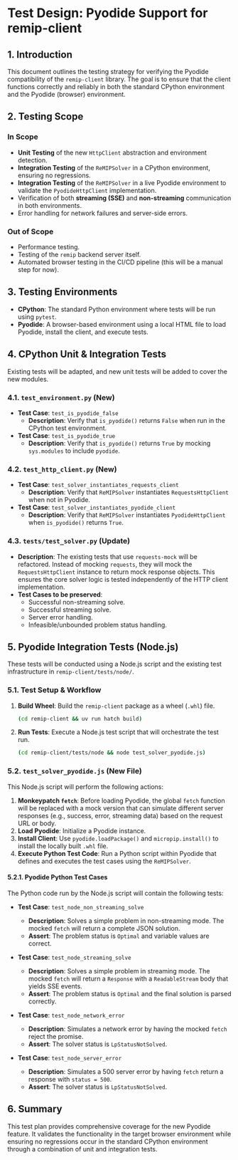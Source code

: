 # Test Design: Pyodide Support for remip-client

## 1. Introduction

This document outlines the testing strategy for verifying the Pyodide compatibility of the `remip-client` library. The goal is to ensure that the client functions correctly and reliably in both the standard CPython environment and the Pyodide (browser) environment.

## 2. Testing Scope

### In Scope

-   **Unit Testing** of the new `HttpClient` abstraction and environment detection.
-   **Integration Testing** of the `ReMIPSolver` in a CPython environment, ensuring no regressions.
-   **Integration Testing** of the `ReMIPSolver` in a live Pyodide environment to validate the `PyodideHttpClient` implementation.
-   Verification of both **streaming (SSE)** and **non-streaming** communication in both environments.
-   Error handling for network failures and server-side errors.

### Out of Scope

-   Performance testing.
-   Testing of the `remip` backend server itself.
-   Automated browser testing in the CI/CD pipeline (this will be a manual step for now).

## 3. Testing Environments

-   **CPython**: The standard Python environment where tests will be run using `pytest`.
-   **Pyodide**: A browser-based environment using a local HTML file to load Pyodide, install the client, and execute tests.

## 4. CPython Unit & Integration Tests

Existing tests will be adapted, and new unit tests will be added to cover the new modules.

### 4.1. `test_environment.py` (New)

-   **Test Case**: `test_is_pyodide_false`
    -   **Description**: Verify that `is_pyodide()` returns `False` when run in the CPython test environment.
-   **Test Case**: `test_is_pyodide_true`
    -   **Description**: Verify that `is_pyodide()` returns `True` by mocking `sys.modules` to include `pyodide`.

### 4.2. `test_http_client.py` (New)

-   **Test Case**: `test_solver_instantiates_requests_client`
    -   **Description**: Verify that `ReMIPSolver` instantiates `RequestsHttpClient` when not in Pyodide.
-   **Test Case**: `test_solver_instantiates_pyodide_client`
    -   **Description**: Verify that `ReMIPSolver` instantiates `PyodideHttpClient` when `is_pyodide()` returns `True`.

### 4.3. `tests/test_solver.py` (Update)

-   **Description**: The existing tests that use `requests-mock` will be refactored. Instead of mocking `requests`, they will mock the `RequestsHttpClient` instance to return mock response objects. This ensures the core solver logic is tested independently of the HTTP client implementation.
-   **Test Cases to be preserved**:
    -   Successful non-streaming solve.
    -   Successful streaming solve.
    -   Server error handling.
    -   Infeasible/unbounded problem status handling.

## 5. Pyodide Integration Tests (Node.js)

These tests will be conducted using a Node.js script and the existing test infrastructure in `remip-client/tests/node/`.

### 5.1. Test Setup & Workflow

1.  **Build Wheel**: Build the `remip-client` package as a wheel (`.whl`) file.
    ```bash
    (cd remip-client && uv run hatch build)
    ```
2.  **Run Tests**: Execute a Node.js test script that will orchestrate the test run.
    ```bash
    (cd remip-client/tests/node && node test_solver_pyodide.js)
    ```

### 5.2. `test_solver_pyodide.js` (New File)

This Node.js script will perform the following actions:

1.  **Monkeypatch `fetch`**: Before loading Pyodide, the global `fetch` function will be replaced with a mock version that can simulate different server responses (e.g., success, error, streaming data) based on the request URL or body.
2.  **Load Pyodide**: Initialize a Pyodide instance.
3.  **Install Client**: Use `pyodide.loadPackage()` and `micropip.install()` to install the locally built `.whl` file.
4.  **Execute Python Test Code**: Run a Python script within Pyodide that defines and executes the test cases using the `ReMIPSolver`.

#### 5.2.1. Pyodide Python Test Cases

The Python code run by the Node.js script will contain the following tests:

-   **Test Case**: `test_node_non_streaming_solve`
    -   **Description**: Solves a simple problem in non-streaming mode. The mocked `fetch` will return a complete JSON solution.
    -   **Assert**: The problem status is `Optimal` and variable values are correct.

-   **Test Case**: `test_node_streaming_solve`
    -   **Description**: Solves a simple problem in streaming mode. The mocked `fetch` will return a `Response` with a `ReadableStream` body that yields SSE events.
    -   **Assert**: The problem status is `Optimal` and the final solution is parsed correctly.

-   **Test Case**: `test_node_network_error`
    -   **Description**: Simulates a network error by having the mocked `fetch` reject the promise.
    -   **Assert**: The solver status is `LpStatusNotSolved`.

-   **Test Case**: `test_node_server_error`
    -   **Description**: Simulates a 500 server error by having `fetch` return a response with `status = 500`.
    -   **Assert**: The solver status is `LpStatusNotSolved`.

## 6. Summary

This test plan provides comprehensive coverage for the new Pyodide feature. It validates the functionality in the target browser environment while ensuring no regressions occur in the standard CPython environment through a combination of unit and integration tests.
